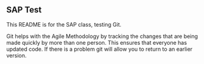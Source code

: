 SAP Test
----------------------
This README is for the SAP class, testing Git.

Git helps with the Agile Methodology by tracking the changes that are being made quickly by more than one person. This ensures that everyone has updated code. If there is a problem git will allow you to return to an earlier version.
